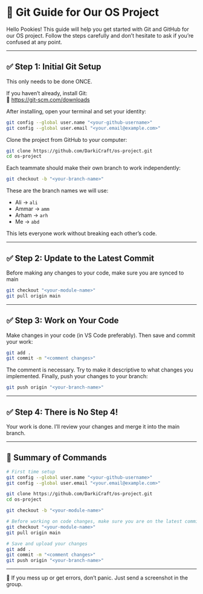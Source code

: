 
# 🧪 Git Guide for Our OS Project

Hello Pookies! This guide will help you get started with Git and GitHub for our OS project. Follow the steps carefully and don’t hesitate to ask if you’re confused at any point.

---

## ✅ Step 1: Initial Git Setup
This only needs to be done ONCE.

If you haven’t already, install Git:  
🔗 https://git-scm.com/downloads

After installing, open your terminal and set your identity:

```bash
git config --global user.name "<your-github-username>"
git config --global user.email "<your.email@example.com>"
```

Clone the project from GitHub to your computer:

```bash
git clone https://github.com/DarkiCraft/os-project.git
cd os-project
```

Each teammate should make their own branch to work independently:

```bash
git checkout -b "<your-branch-name>"
```

These are the branch names we will use:
- Ali   -> `ali`
- Ammar -> `amm`
- Arham -> `arh`
- Me    -> `abd`

This lets everyone work without breaking each other’s code.

---

## ✅ Step 2: Update to the Latest Commit

Before making any changes to your code, make sure you are synced to main

```bash
git checkout "<your-module-name>"
git pull origin main
```

---

## ✅ Step 3: Work on Your Code

Make changes in your code (in VS Code preferably). Then save and commit your work:

```bash
git add .
git commit -m "<comment changes>"
```
The comment is necessary. Try to make it descriptive to what changes you implemented.
Finally, push your changes to your branch:

```bash
git push origin "<your-branch-name>"
```

---

## ✅ Step 4: There is No Step 4!

Your work is done. I’ll review your changes and merge it into the main branch.

---

## 📌 Summary of Commands

```bash
# First time setup
git config --global user.name "<your-github-username>"
git config --global user.email "<your.email@example.com>"

git clone https://github.com/DarkiCraft/os-project.git
cd os-project

git checkout -b "<your-module-name>"

# Before working on code changes, make sure you are on the latest commit
git checkout "<your-module-name>"
git pull origin main

# Save and upload your changes
git add .
git commit -m "<comment changes>"
git push origin "<your-branch-name>"
```

---

💬 If you mess up or get errors, don’t panic. Just send a screenshot in the group.